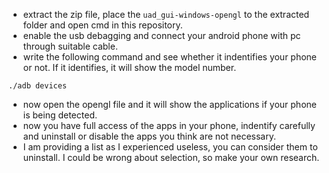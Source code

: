 - extract the zip file, place the `uad_gui-windows-opengl` to the extracted folder and open cmd in this repository.
- enable the usb debagging and connect your android phone with pc through suitable cable.
- write the following command and see whether it indentifies your phone or not. If it identifies, it will show the model number. 

`./adb devices`

- now open the opengl file and it will show the applications if your phone is being detected.
- now you have full access of the apps in your phone, indentify carefully and uninstall or disable the apps you think are not necessary.
- I am providing a list as I experienced useless, you can consider them to uninstall. I could be wrong about selection, so make your own research.